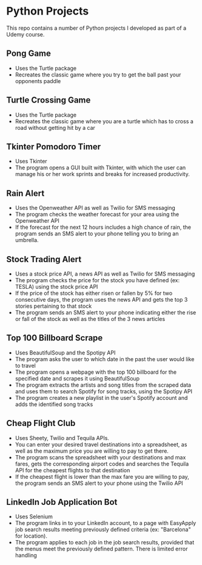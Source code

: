 # Python Projects

This repo contains a number of Python projects I developed as part of a Udemy course.

## Pong Game
- Uses the Turtle package
- Recreates the classic game where you try to get the ball past your opponents paddle

## Turtle Crossing Game
- Uses the Turtle package
- Recreates the classic game where you are a turtle which has to cross a road without getting hit by a car

## Tkinter Pomodoro Timer
- Uses Tkinter
- The program opens a GUI built with Tkinter, with which the user can manage his or her work sprints and breaks for increased productivity.

## Rain Alert
- Uses the Openweather API as well as Twilio for SMS messaging
- The program checks the weather forecast for your area using the Openweather API
- If the forecast for the next 12 hours includes a high chance of rain, the program sends an SMS alert to your phone telling you to bring an umbrella.

## Stock Trading Alert
- Uses a stock price API, a news API as well as Twilio for SMS messaging
- The program checks the price for the stock you have defined (ex: TESLA) using the stock price API
- If the price of the stock has either risen or fallen by 5% for two consecutive days, the program uses the news API and gets the top 3 stories pertaining to that stock
- The program sends an SMS alert to your phone indicating either the rise or fall of the stock as well as the titles of the 3 news articles

## Top 100 Billboard Scrape 
- Uses BeautifulSoup and the Spotipy API
- The program asks the user to which date in the past the user would like to travel
- The program opens a webpage with the top 100 billboard for the specified date and scrapes it using BeautifulSoup
- The program extracts the artists and song titles from the scraped data and uses them to search Spotify for song tracks, using the Spotipy API
- The program creates a new playlist in the user's Spotify account and adds the identified song tracks

## Cheap Flight Club
- Uses Sheety, Twilio and Tequila APIs. 
- You can enter your desired travel destinations into a spreadsheet, as well as the maximum price you are willing to pay to get there. 
- The program scans the spreadsheet with your destinations and max fares, gets the corresponding airport codes and searches the Tequila API for the cheapest flights to that destination 
- If the cheapest flight is lower than the max fare you are willing to pay, the program sends an SMS alert to your phone using the Twilio API

## LinkedIn Job Application Bot
- Uses Selenium
- The program links in to your LinkedIn account, to a page with EasyApply job search results meeting previously defined criteria (ex: "Barcelona" for location).
- The program applies to each job in the job search results, provided that the menus meet the previously defined pattern. There is limited error handling

